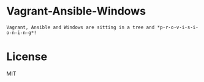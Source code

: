 
# Vagrant-Ansible-Windows

    Vagrant, Ansible and Windows are sitting in a tree and *p-r-o-v-i-s-i-o-n-i-n-g*!

# License

MIT